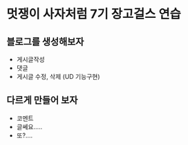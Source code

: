# 멋쟁이 사자처럼 7기 장고걸스 연습

## 블로그를 생성해보자

- 게시글작성
- 댓글
- 게시글 수정, 삭제 (UD 기능구현)

## 다르게 만들어 보자

- 코멘트
- 글쎄요.....
- 또?....